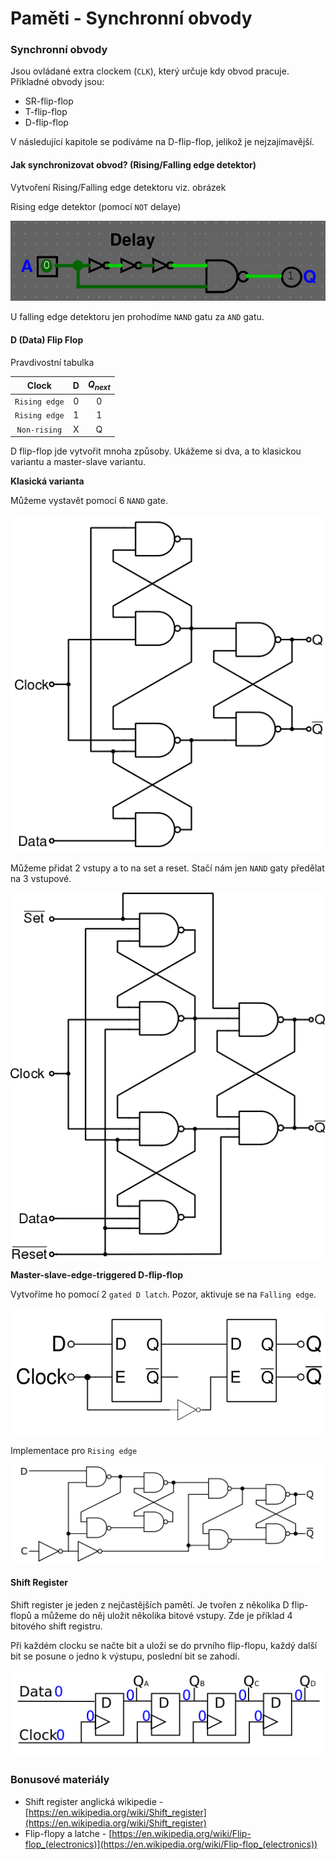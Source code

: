 # Paměti - Synchronní obvody

### Synchronní obvody

Jsou ovládané extra clockem (`CLK`), který určuje kdy obvod pracuje. Příkladné obvody jsou:

- SR-flip-flop
- T-flip-flop
- D-flip-flop

V následující kapitole se podíváme na D-flip-flop, jelikož je nejzajímavější.

#### Jak synchronizovat obvod? (Rising/Falling edge detektor)

Vytvoření Rising/Falling edge detektoru viz. obrázek

Rising edge detektor (pomocí `NOT` delaye)

<img src="../img/sekvencni-rising-edge-detector.png">

U falling edge detektoru jen prohodíme `NAND` gatu za `AND` gatu.

#### D (Data) Flip Flop

Pravdivostní tabulka

| Clock | D | $Q_{next}$ |
|:-----:|:-:|:----------:|
| `Rising edge` | 0 | 0 |
| `Rising edge` | 1 | 1 |
| `Non-rising` | X | Q |

D flip-flop jde vytvořit mnoha způsoby. Ukážeme si dva, a to klasickou variantu a master-slave variantu.

**Klasická varianta**

Můžeme vystavět pomocí 6 `NAND` gate.

<img src="../img/Edge_triggered_D_flip_flop.svg.png">

Můžeme přidat 2 vstupy a to na set a reset. Stačí nám jen `NAND` gaty předělat na 3 vstupové.

<img src="../img/Edge_triggered_D_flip_flop_with_set_and_reset.svg.png">

**Master-slave-edge-triggered D-flip-flop**

Vytvoříme ho pomocí 2 `gated D latch`. Pozor, aktivuje se na `Falling edge`.

<img src="../img/Negative-edge_triggered_master_slave_D_flip-flop.svg.png">

Implementace pro `Rising edge`

<img src="../img/1024px-D-Type_Flip-flop_Diagram.svg.png
">

#### Shift Register

Shift register je jeden z nejčastějších pamětí. Je tvořen z několika D flip-flopů a můžeme do něj uložit několika bitové vstupy. Zde je příklad 4 bitového shift registru.

Při každém clocku se načte bit a uloží se do prvního flip-flopu, každý další bit se posune o jedno k výstupu, poslední bit se zahodí.

<img src="../img/1024px-4_Bit_Shift_Register_001.svg.png
">

### Bonusové materiály

- Shift register anglická wikipedie - [https://en.wikipedia.org/wiki/Shift_register](https://en.wikipedia.org/wiki/Shift_register)
- Flip-flopy a latche - [https://en.wikipedia.org/wiki/Flip-flop_(electronics)](https://en.wikipedia.org/wiki/Flip-flop_(electronics))
